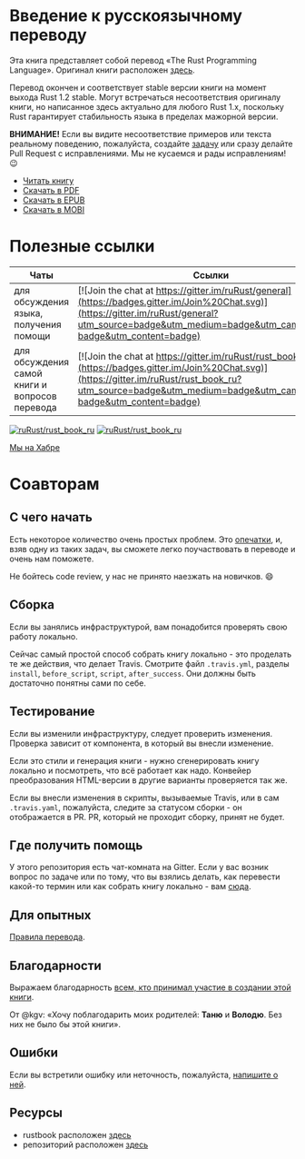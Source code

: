 # Введение к русскоязычному переводу

Эта книга представляет собой перевод «The Rust Programming Language». Оригинал
книги расположен [здесь][original].

Перевод окончен и соответствует stable версии книги на момент выхода Rust 1.2 stable.
Могут встречаться несоответствия оригиналу книги, но написанное здесь актуально
для любого Rust 1.x, поскольку Rust гарантирует стабильность языка в пределах 
мажорной версии.

**ВНИМАНИЕ!** Если вы видите несоответствие примеров или текста реальному 
  поведению, пожалуйста, создайте [задачу][error] или сразу делайте Pull Request
  с исправлениями. Мы не кусаемся и рады исправлениям! :wink:

* [Читать книгу](http://ruRust.github.io/rust_book_ru/)
* [Скачать в PDF](https://raw.githubusercontent.com/ruRust/rust_book_ru/gh-pages/converted/rustbook.pdf)
* [Скачать в EPUB](https://raw.githubusercontent.com/ruRust/rust_book_ru/gh-pages/converted/rustbook.epub)
* [Скачать в MOBI](https://raw.githubusercontent.com/ruRust/rust_book_ru/gh-pages/converted/rustbook.mobi)

# Полезные ссылки

Чаты                                   | Ссылки
---------------------------------------|--------
для обсуждения языка, получения помощи | [![Join the chat at https://gitter.im/ruRust/general](https://badges.gitter.im/Join%20Chat.svg)](https://gitter.im/ruRust/general?utm_source=badge&utm_medium=badge&utm_campaign=pr-badge&utm_content=badge)
для обсуждения самой книги и вопросов перевода | [![Join the chat at https://gitter.im/ruRust/rust_book_ru](https://badges.gitter.im/Join%20Chat.svg)](https://gitter.im/ruRust/rust_book_ru?utm_source=badge&utm_medium=badge&utm_campaign=pr-badge&utm_content=badge)

[![ruRust/rust_book_ru](http://issuestats.com/github/ruRust/rust_book_ru/badge/pr?style=flat)](http://issuestats.com/github/ruRust/rust_book_ru)
[![ruRust/rust_book_ru](http://issuestats.com/github/ruRust/rust_book_ru/badge/issue?style=flat)](http://issuestats.com/github/ruRust/rust_book_ru)

[Мы на Хабре](http://habrahabr.ru/post/266813/)

# Соавторам

## С чего начать

Есть некоторое количество очень простых проблем. Это
[опечатки](https://github.com/ruRust/rust_book_ru/labels/%D0%BE%D0%BF%D0%B5%D1%87%D0%B0%D1%82%D0%BA%D0%B0),
и, взяв одну из таких задач, вы сможете легко поучаствовать в переводе
и очень нам поможете.

Не бойтесь code review, у нас не принято наезжать на новичков. :smile:

## Сборка

Если вы занялись инфраструктурой, вам понадобится проверять свою работу
локально.

Сейчас самый простой способ собрать книгу локально - это проделать те же действия, что
делает Travis. Смотрите файл `.travis.yml`, разделы `install`, `before_script`,
`script`, `after_success`. Они должны быть достаточно понятны сами по себе.

## Тестирование

Если вы изменили инфраструктуру, следует проверить изменения. Проверка зависит
от компонента, в который вы внесли изменение.

Если это стили и генерация книги - нужно сгенерировать книгу локально и
посмотреть, что всё работает как надо. Конвейер преобразования HTML-версии в
другие варианты проверяется так же.

Если вы внесли изменения в скрипты, вызываемые Travis, или в сам `.travis.yaml`,
пожалуйста, следите за статусом сборки - он отображается в PR. PR, который не
проходит сборку, принят не будет.

## Где получить помощь

У этого репозитория есть чат-комната на Gitter. Если у вас возник
вопрос по задаче или по тому, что вы взялись делать, как перевести
какой-то термин или как собрать книгу локально - вам
[сюда](https://gitter.im/ruRust/rust_book_ru).

## Для опытных

[Правила перевода](https://github.com/ruRust/rust_book_ru/wiki/Правила).

## Благодарности

Выражаем благодарность [всем, кто принимал участие в создании этой
книги][authors].

От @kgv: «Хочу поблагодарить моих родителей: **Таню** и **Володю**. Без них не
было бы этой книги».

## Ошибки

Если вы встретили ошибку или неточность, пожалуйста, [напишите о ней][error].

## Ресурсы

* rustbook расположен [здесь][rustbook]
* репозиторий расположен [здесь][github]

[authors]: https://github.com/ruRust/rust_book_ru/blob/master/AUTHORS.md
[original]: https://doc.rust-lang.org/book
[github]: https://github.com/ruRust/rust_book_ru
[error]: https://github.com/ruRust/rust_book_ru/issues
[rustbook]: http://ruRust.github.io/rust_book_ru
